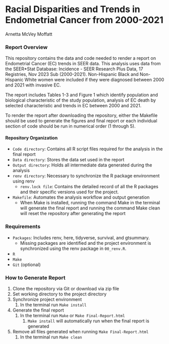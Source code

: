 Racial Disparities and Trends in Endometrial Cancer from 2000-2021
================
Arnetta McVey Moffatt

### Report Overview

This repository contains the data and code needed to render a report on
Endometrial Cancer (EC) trends in SEER data. This analysis uses data
from the SEER\*Stat Database: Incidence - SEER Research Plus Data, 17
Registries, Nov 2023 Sub (2000-2021). Non-Hispanic Black and
Non-Hispanic White women were included if they were diagnosed between
2000 and 2021 with invasive EC.

The report includes Tables 1-3 and Figure 1 which identify population
and biological characteristic of the study population, analysis of EC
death by selected characteristic and trends in EC between 2000 and 2021.

To render the report after downloading the repository, either the
Makefile should be used to generate the figures and final report or each
individual section of code should be run in numerical order (1 through
5).

#### Repository Organization

- `Code directory`: Contains all R script files required for the
  analysis in the final report
- `Data directory`: Stores the data set used in the report
- `Output directory`: Holds all intermediate data generated during the
  analysis
- `renv directory`: Necessary to synchronize the R package environment
  using renv
  - `renv.lock file`: Contains the detailed record of all the R packages
    and their specific versions used for the project.
- `Makefile`: Automates the analysis workflow and output generation
  - When Make is installed, running the command Make in the terminal
    will generate the final report and running the command Make clean
    will reset the repository after generating the report

### Requirements

- `Packages`: Includes renv, here, tidyverse, survival, and gtsummary.
  - Missing packages are identified and the project environment is
    synchronized using the renv package in `00_renv.R`.
- `R`
- `Make`
- `Git` (optional)

### How to Generate Report

1.  Clone the repository via Git or download via zip file
2.  Set working directory to the project directory
3.  Synchronize project environment
    1.  In the terminal run `Make install`
4.  Generate the final report
    1.  In the terminal run `Make` or `Make Final-Report.html`
        1.  `Make install` will automatically run when the final report
            is generated
5.  Remove all files generated when running `Make Final-Report.html`
    1.  In the terminal run `Make clean`
